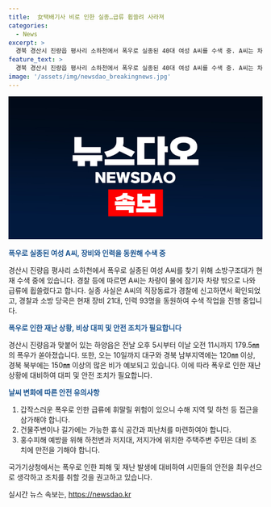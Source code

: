 ```yaml
---
title:  女택배기사 비로 인한 실종…급류 휩쓸려 사라져
categories:
  - News
excerpt: >
  경북 경산시 진량읍 평사리 소하천에서 폭우로 실종된 40대 여성 A씨를 수색 중. A씨는 차량이 물에 잠기자 나와 급류에 휩쓸렸으며, 실종 사실은 동료가 경찰에 신고함으로 확인됐다. 경찰과 소방 당국은 21대의 장비와 93명의 인력을 동원해 수색 중. 지역에는 179.5㎜의 폭우가 쏟아지며, 추가로 120㎜ 이상의 비가 예보돼 사람들의 관심이 집중되고 있다.
feature_text: >
  경북 경산시 진량읍 평사리 소하천에서 폭우로 실종된 40대 여성 A씨를 수색 중. A씨는 차량이 물에 잠기자 나와 급류에 휩쓸렸으며, 실종 사실은 동료가 경찰에 신고함으로 확인됐다. 경찰과 소방 당국은 21대의 장비와 93명의 인력을 동원해 수색 중. 지역에는 179.5㎜의 폭우가 쏟아지며, 추가로 120㎜ 이상의 비가 예보돼 사람들의 관심이 집중되고 있다.
image: '/assets/img/newsdao_breakingnews.jpg'
---
```


<p><img src="/assets/img/newsdao_breakingnews.jpg" alt="firstkoreanews 속보" /></p>

<p><b><span style="color: #1a5490;">폭우로 실종된 여성 A씨, 장비와 인력을 동원해 수색 중</span></b></p>

<p>경산시 진량읍 평사리 소하천에서 폭우로 실종된 여성 A씨를 찾기 위해 소방구조대가 현재 수색 중에 있습니다. 경찰 등에 따르면 A씨는 차량이 물에 잠기자 차량 밖으로 나와 급류에 휩쓸렸다고 합니다. 실종 사실은 A씨의 직장동료가 경찰에 신고하면서 확인되었고, 경찰과 소방 당국은 현재 장비 21대, 인력 93명을 동원하여 수색 작업을 진행 중입니다.</p>

<p><b><span style="color: #1a5490;">폭우로 인한 재난 상황, 비상 대피 및 안전 조치가 필요합니다</span></b></p>

<p>경산시 진량읍과 맞붙어 있는 하양읍은 전날 오후 5시부터 이날 오전 11시까지 179.5㎜의 폭우가 쏟아졌습니다. 또한, 오는 10일까지 대구와 경북 남부지역에는 120㎜ 이상, 경북 북부에는 150㎜ 이상의 많은 비가 예보되고 있습니다. 이에 따라 폭우로 인한 재난 상황에 대비하여 대피 및 안전 조치가 필요합니다.</p>

<p><b><span style="color: #1a5490;">날씨 변화에 따른 안전 유의사항</span></b></p>

<ol>
<li>갑작스러운 폭우로 인한 급류에 휘말릴 위험이 있으니 수해 지역 및 하천 등 접근을 삼가해야 합니다.</li>
<li>건물주변이나 길가에는 가능한 휴식 공간과 피난처를 마련하여야 합니다.</li>
<li>홍수피해 예방을 위해 하천변과 저지대, 저지가에 위치한 주택주변 주민은 대비 조치에 만전을 기해야 합니다.</li>
</ol>

<p>국가기상청에서는 폭우로 인한 피해 및 재난 발생에 대비하여 시민들의 안전을 최우선으로 생각하고 조치를 취할 것을 권고하고 있습니다.</p>
실시간 뉴스 속보는, <a href="https://newsdao.kr" rel="dofollow">https://newsdao.kr</a>


